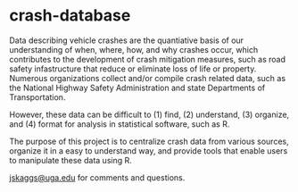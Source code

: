 # crash-database

Data describing vehicle crashes are the quantiative basis of our understanding of when, where, how, and why crashes occur, which contributes to the development of crash mitigation measures, such as road safety infastructure that reduce or eliminate loss of life or property. Numerous organizations collect and/or compile crash related data, such as the National Highway Safety Administration and state Departments of Transportation. 

However, these data can be difficult to (1) find, (2) understand, (3) organize, and (4) format for analysis in statistical software, such as R.

The purpose of this project is to centralize crash data from various sources, organize it in a easy to understand way, and provide tools that enable users to manipulate these data using R.

jskaggs@uga.edu for comments and questions.
